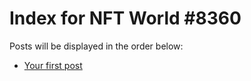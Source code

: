 # Index for NFT World #8360
Posts will be displayed in the order below:

- [Your first post](./001-first.md)

